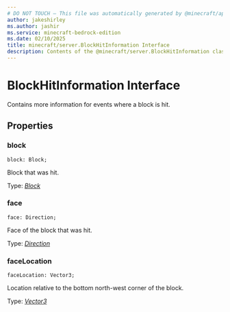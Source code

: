 ```yaml
---
# DO NOT TOUCH — This file was automatically generated by @minecraft/api-docs-generator, to report problems file an issue at https://github.com/Mojang/minecraft-scripting-libraries
author: jakeshirley
ms.author: jashir
ms.service: minecraft-bedrock-edition
ms.date: 02/10/2025
title: minecraft/server.BlockHitInformation Interface
description: Contents of the @minecraft/server.BlockHitInformation class.
---
```

# BlockHitInformation Interface

Contains more information for events where a block is hit.

## Properties

### **block**
`block: Block;`

Block that was hit.

Type: [*Block*](Block.md)

### **face**
`face: Direction;`

Face of the block that was hit.

Type: [*Direction*](Direction.md)

### **faceLocation**
`faceLocation: Vector3;`

Location relative to the bottom north-west corner of the block.

Type: [*Vector3*](Vector3.md)
